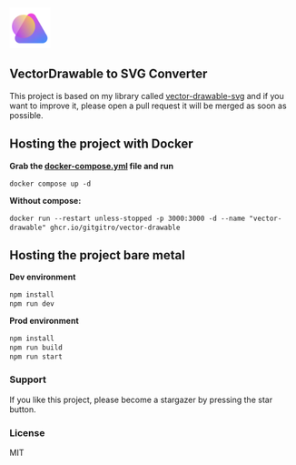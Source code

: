 <img width=72 height=72 src="public/apple-touch-icon.png">

## VectorDrawable to SVG Converter

This project is based on my library called [vector-drawable-svg](https://github.com/seanghay/vector-drawable-svg) and if you want to improve it, please open a pull request it will be merged as soon as possible.

## Hosting the project with Docker

<b>Grab the <a href="/docker-compose.yml">docker-compose.yml</a>  file and run</b>
```shell
docker compose up -d
```
<b>Without compose:</b>
```shell
docker run --restart unless-stopped -p 3000:3000 -d --name "vector-drawable" ghcr.io/gitgitro/vector-drawable
```

## Hosting the project bare metal

<b>Dev environment</b>
```shell
npm install
npm run dev
```
<b>Prod environment</b>
```shell
npm install
npm run build
npm run start
```

### Support

If you like this project, please become a stargazer by pressing the star button.

### License

MIT
